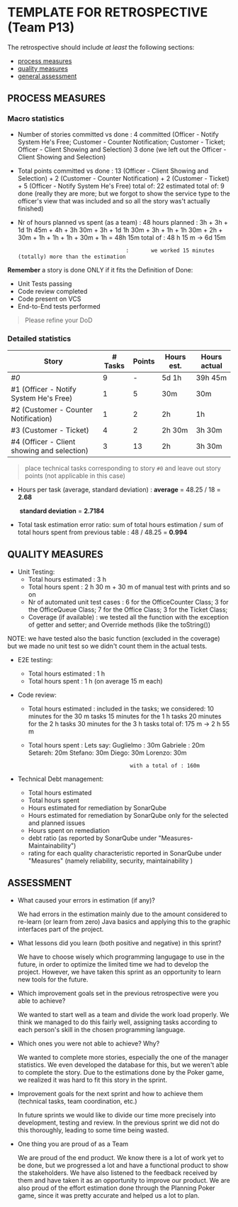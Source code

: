 TEMPLATE FOR RETROSPECTIVE (Team P13)
=====================================

The retrospective should include _at least_ the following
sections:

- [process measures](#process-measures)
- [quality measures](#quality-measures)
- [general assessment](#assessment)

## PROCESS MEASURES 

### Macro statistics

- Number of stories committed vs done 		:	 4 committed (Officer - Notify System He's Free; Customer - Counter Notification; Customer - Ticket; Officer - Client Showing and Selection)
												3 done (we left out the Officer - Client Showing and Selection)
- Total points committed vs done 		:	13 (Officer - Client Showing and Selection) + 2 (Customer - Counter Notification) + 2 (Customer - Ticket) + 5 (Officer - Notify System He's Free)
												total of: 	 22 estimated
												total of:	9 done (really they are more; but we forgot to show the service type to the officer's view that was included and so all the story was't actually finished)
- Nr of hours planned vs spent (as a team)	:	48 hours planned
										 :
												3h + 3h + 1d 1h 45m + 4h + 3h 30m + 3h + 1d 1h 30m + 3h + 1h + 1h 30m + 2h + 30m + 1h + 1h + 1h + 30m + 1h = 48h 15m
												total of : 48 h 15 m  -> 6d 15m


										:		we worked 15 minutes (totally) more than the estimation

**Remember**  a story is done ONLY if it fits the Definition of Done:

- Unit Tests passing
- Code review completed
- Code present on VCS
- End-to-End tests performed

> Please refine your DoD 

### Detailed statistics

| Story                                        | # Tasks | Points | Hours est. | Hours actual |
| -------------------------------------------- | ------- | ------ | ---------- | ------------ |
| _#0_                                         | 9       | -      | 5d 1h      | 39h 45m      |
| #1  (Officer - Notify System He's Free)      | 1       | 5      | 30m        | 30m          |
| #2  (Customer - Counter Notification)        | 1       | 2      | 2h         | 1h           |
| #3  (Customer - Ticket)                      | 4       | 2      | 2h 30m     | 3h 30m       |
| #4  (Officer - Client showing and selection) | 3       | 13     | 2h         | 3h 30m       |


> place technical tasks corresponding to story `#0` and leave out story points (not applicable in this case)

- Hours per task (average, standard deviation) 		:   **average** = 48.25 / 18 = **2.68**

  ​                                                                                            **standard deviation** = **2.7184**

- Total task estimation error ratio: sum of total hours estimation / sum of total hours spent from previous table 		: 48 / 48.25 = **0.994**

  
  
  
  
  
## QUALITY MEASURES 

- Unit Testing:
  - Total hours estimated		:	3 h
  - Total hours spent			:	2 h 30 m + 30 m of manual test with prints and so on
  - Nr of automated unit test cases 	:	6 for the OfficeCounter Class; 
										  3 for the OfficeQueue Class; 
										  7 for the Office Class;
										  3 for the Ticket Class;
  - Coverage (if available)		:	we tested all the function with the exception of getter and setter; and Override methods (like the toString())

NOTE: we have tested also the basic function (excluded in the coverage) but we made no unit test so we didn't count them in the actual tests.

- E2E testing:
  - Total hours estimated		:	1 h
  - Total hours spent			:	1 h (on average 15 m each)

- Code review:
  - Total hours estimated 		:	included in the tasks; we considered:
											10 minutes for the 30 m tasks
											15 minutes for the 1 h tasks
											20 minutes for the 2 h tasks
											30 minutes for the 3 h tasks
										total of:
											175 m -> 2 h 55 m
		
  - Total hours spent			:	Lets say:
										 Guglielmo : 30m
										 Gabriele : 20m
										 Setareh: 20m
										 Stefano: 30m
										 Diego: 30m
										 Lorenzo: 30m

										with a total of : 160m

- Technical Debt management:
  - Total hours estimated 
  - Total hours spent
  - Hours estimated for remediation by SonarQube
  - Hours estimated for remediation by SonarQube only for the selected and planned issues 
  - Hours spent on remediation 
  - debt ratio (as reported by SonarQube under "Measures-Maintainability")
  - rating for each quality characteristic reported in SonarQube under "Measures" (namely reliability, security, maintainability )
  


## ASSESSMENT

- What caused your errors in estimation (if any)?

	We had errors in the estimation mainly due to the amount considered to re-learn (or learn from zero) Java basics and applying this to the graphic interfaces part of the project.

- What lessons did you learn (both positive and negative) in this sprint?

	We have to choose wisely which programming langugage to use in the future, in order to optimize the limited time we had to develop the project. However, we have taken this sprint as an opportunity to learn new tools for the future.

- Which improvement goals set in the previous retrospective were you able to achieve?

	We wanted to start well as a team and divide the work load properly. We think we managed to do this fairly well, assigning tasks according to each person's skill in the chosen programming language.

- Which ones you were not able to achieve? Why?

	We wanted to complete more stories, especially the one of the manager statistics. We even developed the database for this, but we weren't able to complete the story. Due to the estimations done by the Poker game, we realized it was hard to fit this story in the sprint.

- Improvement goals for the next sprint and how to achieve them (technical tasks, team coordination, etc.)

	In future sprints we would like to divide our time more precisely into development, testing and review. In the previous sprint we did not do this thoroughly, leading to some time being wasted.

- One thing you are proud of as a Team

	We are proud of the end product. We know there is a lot of work yet to be done, but we progressed a lot and have a functional product to show the stakeholders. We have also listened to the feedback received by them and have taken it as an opportunity to improve our product. We are also proud of the effort estimation done through the Planning Poker game, since it was pretty accurate and helped us a lot to plan.


